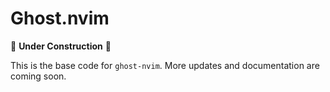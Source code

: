 # Ghost.nvim

🚧 **Under Construction** 🚧

This is the base code for `ghost-nvim`. More updates and documentation are coming soon.

<!--
This README file provides an overview of the Ghost.nvim Neovim configuration.
It will be updated with more detailed information as the project progresses.
-->
